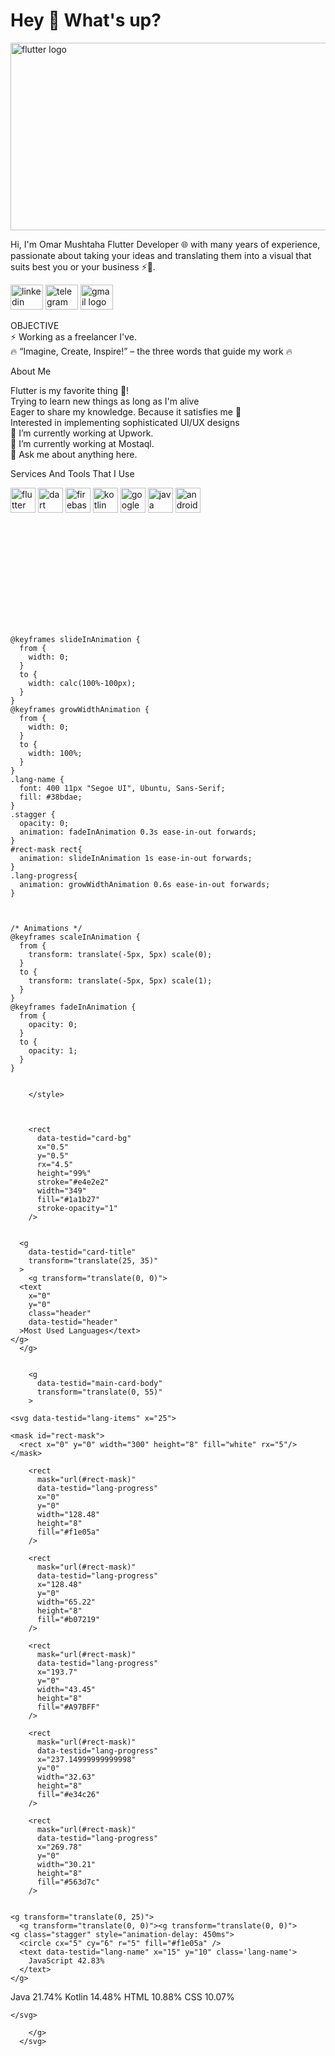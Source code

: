 <h1 align="left">Hey 👋 What's up?</h1>
<img src="https://storage.googleapis.com/cms-storage-bucket/70760bf1e88b184bb1bc.png" height="300" width="1000" alt="flutter logo"  />
<p align="left">Hi, I'm Omar Mushtaha Flutter Developer 🌐 with many years of experience, passionate about taking your ideas and translating them into a visual that suits best you or your business ⚡🚀.</p>
<div align="left">
  <img src="https://raw.githubusercontent.com/maurodesouza/profile-readme-generator/master/src/assets/icons/social/linkedin/default.svg" width="52" height="40" alt="linkedin logo"  />
  <img src="https://raw.githubusercontent.com/maurodesouza/profile-readme-generator/master/src/assets/icons/social/telegram/default.svg" width="52" height="40" alt="telegram logo"  />
  <img src="https://raw.githubusercontent.com/maurodesouza/profile-readme-generator/master/src/assets/icons/social/gmail/default.svg" width="52" height="40" alt="gmail logo"  />
</div>

<p align="left">OBJECTIVE<br>⚡️ Working as a freelancer I've.<br>🔥 “Imagine, Create, Inspire!” – the three words that guide my work 🔥</p>
<p align="left">About Me<p>
<p align="left">Flutter is my favorite thing 💙!<br>Trying to learn new things as long as I'm alive<br>Eager to share my knowledge. Because it satisfies me 🥳<br>Interested in implementing sophisticated UI/UX designs<br>🔭 I’m currently working at Upwork.<br>🔭 I’m currently working at Mostaql.<br>💬 Ask me about anything here.</p>
<p align="left"></p>
<p align="left">Services And Tools That I Use</p>
<div align="left">
  <img src="https://cdn.jsdelivr.net/gh/devicons/devicon/icons/flutter/flutter-original.svg" height="40" width="40" alt="flutter logo"  />
  <img src="https://cdn.jsdelivr.net/gh/devicons/devicon/icons/dart/dart-original.svg" height="40" width="40" alt="dart logo"  />
  <img src="https://cdn.jsdelivr.net/gh/devicons/devicon/icons/firebase/firebase-plain.svg" height="40" width="40" alt="firebase logo"  />
  <img src="https://cdn.jsdelivr.net/gh/devicons/devicon/icons/kotlin/kotlin-original.svg" height="40" width="40" alt="kotlin logo"  />
  <img src="https://cdn.jsdelivr.net/gh/devicons/devicon/icons/googlecloud/googlecloud-original.svg" height="40" width="40" alt="googlecloud logo"  />
  <img src="https://cdn.jsdelivr.net/gh/devicons/devicon/icons/java/java-original.svg" height="40" width="40" alt="java logo"  />
  <img src="https://developer.android.com/static/studio/images/android-studio-canary.svg" height="40" width="40" alt="android  logo"  />

</div>

<svg
        width="350"
        height="165"
        viewBox="0 0 350 165"
        fill="none"
        xmlns="http://www.w3.org/2000/svg"
        role="img"
        aria-labelledby="descId"
      >
        <title id="titleId"></title>
        <desc id="descId"></desc>
        <style>
          .header {
            font: 600 18px 'Segoe UI', Ubuntu, Sans-Serif;
            fill: #70a5fd;
            animation: fadeInAnimation 0.8s ease-in-out forwards;
          }
          @supports(-moz-appearance: auto) {
            /* Selector detects Firefox */
            .header { font-size: 15.5px; }
          }
          
    @keyframes slideInAnimation {
      from {
        width: 0;
      }
      to {
        width: calc(100%-100px);
      }
    }
    @keyframes growWidthAnimation {
      from {
        width: 0;
      }
      to {
        width: 100%;
      }
    }
    .lang-name {
      font: 400 11px "Segoe UI", Ubuntu, Sans-Serif;
      fill: #38bdae;
    }
    .stagger {
      opacity: 0;
      animation: fadeInAnimation 0.3s ease-in-out forwards;
    }
    #rect-mask rect{
      animation: slideInAnimation 1s ease-in-out forwards;
    }
    .lang-progress{
      animation: growWidthAnimation 0.6s ease-in-out forwards;
    }
    

          
    /* Animations */
    @keyframes scaleInAnimation {
      from {
        transform: translate(-5px, 5px) scale(0);
      }
      to {
        transform: translate(-5px, 5px) scale(1);
      }
    }
    @keyframes fadeInAnimation {
      from {
        opacity: 0;
      }
      to {
        opacity: 1;
      }
    }
  
          
        </style>

        

        <rect
          data-testid="card-bg"
          x="0.5"
          y="0.5"
          rx="4.5"
          height="99%"
          stroke="#e4e2e2"
          width="349"
          fill="#1a1b27"
          stroke-opacity="1"
        />

        
      <g
        data-testid="card-title"
        transform="translate(25, 35)"
      >
        <g transform="translate(0, 0)">
      <text
        x="0"
        y="0"
        class="header"
        data-testid="header"
      >Most Used Languages</text>
    </g>
      </g>
    

        <g
          data-testid="main-card-body"
          transform="translate(0, 55)"
        >
          
    <svg data-testid="lang-items" x="25">
      
    <mask id="rect-mask">
      <rect x="0" y="0" width="300" height="8" fill="white" rx="5"/>
    </mask>
    
        <rect
          mask="url(#rect-mask)"
          data-testid="lang-progress"
          x="0"
          y="0"
          width="128.48"
          height="8"
          fill="#f1e05a"
        />
      
        <rect
          mask="url(#rect-mask)"
          data-testid="lang-progress"
          x="128.48"
          y="0"
          width="65.22"
          height="8"
          fill="#b07219"
        />
      
        <rect
          mask="url(#rect-mask)"
          data-testid="lang-progress"
          x="193.7"
          y="0"
          width="43.45"
          height="8"
          fill="#A97BFF"
        />
      
        <rect
          mask="url(#rect-mask)"
          data-testid="lang-progress"
          x="237.14999999999998"
          y="0"
          width="32.63"
          height="8"
          fill="#e34c26"
        />
      
        <rect
          mask="url(#rect-mask)"
          data-testid="lang-progress"
          x="269.78"
          y="0"
          width="30.21"
          height="8"
          fill="#563d7c"
        />
      

    <g transform="translate(0, 25)">
      <g transform="translate(0, 0)"><g transform="translate(0, 0)">
    <g class="stagger" style="animation-delay: 450ms">
      <circle cx="5" cy="6" r="5" fill="#f1e05a" />
      <text data-testid="lang-name" x="15" y="10" class='lang-name'>
        JavaScript 42.83%
      </text>
    </g>
  </g><g transform="translate(0, 25)">
    <g class="stagger" style="animation-delay: 600ms">
      <circle cx="5" cy="6" r="5" fill="#b07219" />
      <text data-testid="lang-name" x="15" y="10" class='lang-name'>
        Java 21.74%
      </text>
    </g>
  </g><g transform="translate(0, 50)">
    <g class="stagger" style="animation-delay: 750ms">
      <circle cx="5" cy="6" r="5" fill="#A97BFF" />
      <text data-testid="lang-name" x="15" y="10" class='lang-name'>
        Kotlin 14.48%
      </text>
    </g>
  </g></g><g transform="translate(150, 0)"><g transform="translate(0, 0)">
    <g class="stagger" style="animation-delay: 450ms">
      <circle cx="5" cy="6" r="5" fill="#e34c26" />
      <text data-testid="lang-name" x="15" y="10" class='lang-name'>
        HTML 10.88%
      </text>
    </g>
  </g><g transform="translate(0, 25)">
    <g class="stagger" style="animation-delay: 600ms">
      <circle cx="5" cy="6" r="5" fill="#563d7c" />
      <text data-testid="lang-name" x="15" y="10" class='lang-name'>
        CSS 10.07%
      </text>
    </g>
  </g></g>
    </g>
  
    </svg>
  
        </g>
      </svg>


